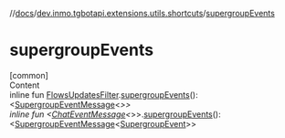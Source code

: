 //[docs](../../index.md)/[dev.inmo.tgbotapi.extensions.utils.shortcuts](index.md)/[supergroupEvents](supergroup-events.md)



# supergroupEvents  
[common]  
Content  
inline fun [FlowsUpdatesFilter](../dev.inmo.tgbotapi.updateshandlers/-flows-updates-filter/index.md).[supergroupEvents](supergroup-events.md)(): <[SupergroupEventMessage](../dev.inmo.tgbotapi.types.message.abstracts/-supergroup-event-message/index.md)<*>>  
inline fun <[ChatEventMessage](../dev.inmo.tgbotapi.types.message.abstracts/-chat-event-message/index.md)<*>>.[supergroupEvents](supergroup-events.md)(): <[SupergroupEventMessage](../dev.inmo.tgbotapi.types.message.abstracts/-supergroup-event-message/index.md)<[SupergroupEvent](../dev.inmo.tgbotapi.types.message.ChatEvents.abstracts/-supergroup-event/index.md)>>  




